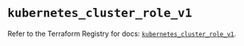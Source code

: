 # `kubernetes_cluster_role_v1`

Refer to the Terraform Registry for docs: [`kubernetes_cluster_role_v1`](https://registry.terraform.io/providers/hashicorp/kubernetes/2.33.0/docs/resources/cluster_role_v1).
